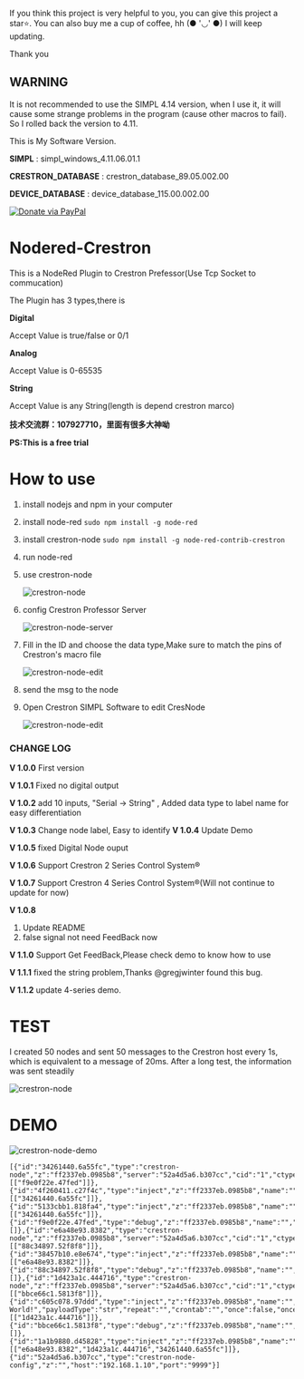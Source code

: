 If you think this project is very helpful to you, you can give this project a star⭐. You can also buy me a cup of coffee, hh (● '◡' ●)
I will keep updating.

Thank you
## **WARNING**
It is not recommended to use the SIMPL 4.14 version, when I use it, it will cause some strange problems in the program (cause other macros to fail). So I rolled back the version to 4.11.

This is My Software Version.

**SIMPL** : simpl_windows_4.11.06.01.1

**CRESTRON_DATABASE** : crestron_database_89.05.002.00

**DEVICE_DATABASE** : device_database_115.00.002.00

[![Donate via PayPal](https://img.shields.io/badge/Donate-PayPal-blue.svg?style=flat-square)](https://paypal.me/songzh96?locale.x=zh_XC)
# Nodered-Crestron
This is a NodeRed Plugin to Crestron Prefessor(Use Tcp Socket to commucation)

The Plugin has 3 types,there is

**Digital**

Accept Value is true/false or 0/1

**Analog**

Accept Value is 0-65535

**String**

Accept Value is any String(length is depend crestron marco)

**技术交流群：107927710，里面有很多大神呦**

**PS:This is a free trial**

# How to use
1. install nodejs and npm in your computer
2. install node-red `sudo npm install -g node-red`
3. install crestron-node `sudo npm install -g node-red-contrib-crestron`
4. run node-red
5. use crestron-node

   ![crestron-node](images/crestron-node.png)
6. config Crestron Professor Server 

   ![crestron-node-server](images/server.png)
7. Fill in the ID and choose the data type,Make sure to match the pins of Crestron's macro file
   
   ![crestron-node-edit](images/edit.png)
8. send the msg to the node
9. Open Crestron SIMPL Software to edit CresNode 
   
   ![crestron-node-edit](images/simpl.png)


### CHANGE LOG
**V 1.0.0** First version

**V 1.0.1** Fixed no digital output

**V 1.0.2** add 10 inputs, "Serial -> String" , Added data type to label name for easy differentiation

**V 1.0.3** Change node label, Easy to identify
**V 1.0.4** Update Demo

**V 1.0.5** fixed Digital Node ouput

**V 1.0.6** Support Crestron 2 Series Control System®

**V 1.0.7** Support Crestron 4 Series Control System®(Will not continue to update for now)

**V 1.0.8** 
1. Update README
2. false signal not need FeedBack now 

**V 1.1.0** Support Get FeedBack,Please check demo to know how to use

**V 1.1.1** fixed the string problem,Thanks @gregjwinter found this bug.

**V 1.1.2** update 4-series demo.

# TEST
I created 50 nodes and sent 50 messages to the Crestron host every 1s, 
which is equivalent to a message of 20ms. After a long test, the information was sent steadily

   ![crestron-node](images/node-test.png)


# DEMO
   ![crestron-node-demo](images/node-demo.jpg)


```
[{"id":"34261440.6a55fc","type":"crestron-node","z":"ff2337eb.0985b8","server":"52a4d5a6.b307cc","cid":"1","ctype":"Digital","name":"","x":330,"y":3420,"wires":[["f9e0f22e.47fed"]]},{"id":"4f260411.c27f4c","type":"inject","z":"ff2337eb.0985b8","name":"","topic":"","payload":"true","payloadType":"bool","repeat":"","crontab":"","once":false,"onceDelay":0.1,"x":170,"y":3380,"wires":[["34261440.6a55fc"]]},{"id":"5133cbb1.818fa4","type":"inject","z":"ff2337eb.0985b8","name":"","topic":"","payload":"false","payloadType":"bool","repeat":"","crontab":"","once":false,"onceDelay":0.1,"x":170,"y":3480,"wires":[["34261440.6a55fc"]]},{"id":"f9e0f22e.47fed","type":"debug","z":"ff2337eb.0985b8","name":"","active":true,"tosidebar":true,"console":false,"tostatus":false,"complete":"false","x":520,"y":3420,"wires":[]},{"id":"e6a48e93.8382","type":"crestron-node","z":"ff2337eb.0985b8","server":"52a4d5a6.b307cc","cid":"1","ctype":"Analog","name":"","x":320,"y":3600,"wires":[["88c34897.52f8f8"]]},{"id":"38457b10.e8e674","type":"inject","z":"ff2337eb.0985b8","name":"","topic":"","payload":"123","payloadType":"num","repeat":"","crontab":"","once":false,"onceDelay":0.1,"x":170,"y":3600,"wires":[["e6a48e93.8382"]]},{"id":"88c34897.52f8f8","type":"debug","z":"ff2337eb.0985b8","name":"","active":true,"tosidebar":true,"console":false,"tostatus":false,"complete":"false","x":510,"y":3600,"wires":[]},{"id":"1d423a1c.444716","type":"crestron-node","z":"ff2337eb.0985b8","server":"52a4d5a6.b307cc","cid":"1","ctype":"String","name":"","x":360,"y":3700,"wires":[["bbce66c1.5813f8"]]},{"id":"c605c078.97ddd","type":"inject","z":"ff2337eb.0985b8","name":"","topic":"","payload":"Hello World!","payloadType":"str","repeat":"","crontab":"","once":false,"onceDelay":0.1,"x":190,"y":3700,"wires":[["1d423a1c.444716"]]},{"id":"bbce66c1.5813f8","type":"debug","z":"ff2337eb.0985b8","name":"","active":true,"tosidebar":true,"console":false,"tostatus":false,"complete":"false","x":510,"y":3700,"wires":[]},{"id":"1a1b9880.d45828","type":"inject","z":"ff2337eb.0985b8","name":"","topic":"","payload":"getState","payloadType":"str","repeat":"","crontab":"","once":false,"onceDelay":0.1,"x":190,"y":3820,"wires":[["e6a48e93.8382","1d423a1c.444716","34261440.6a55fc"]]},{"id":"52a4d5a6.b307cc","type":"crestron-node-config","z":"","host":"192.168.1.10","port":"9999"}]
```
